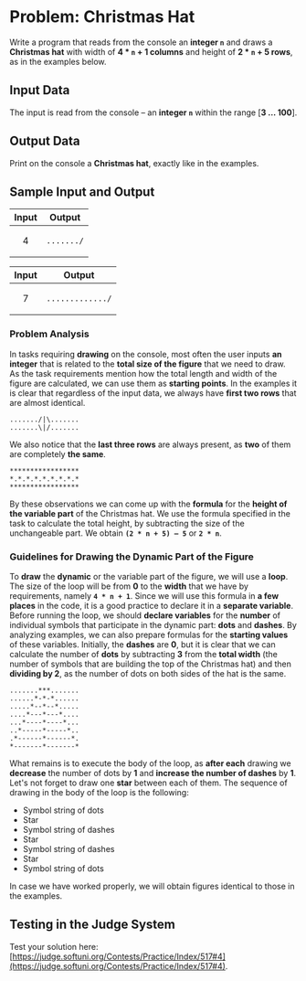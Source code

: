 # Problem: Christmas Hat

Write a program that reads from the console an **integer `n`** and draws a **Christmas hat** with width of **4 \* `n` + 1 columns** and height of **2 \* `n` + 5 rows**, as in the examples below.

## Input Data

The input is read from the console – an **integer `n`** within the range \[**3 … 100**].

## Output Data

Print on the console a **Christmas hat**, exactly like in the examples.

## Sample Input and Output

| Input |                                                                                                                                                                                                                             Output                                                                                                                                                                                                                            |
| :---: | :-----------------------------------------------------------------------------------------------------------------------------------------------------------------------------------------------------------------------------------------------------------------------------------------------------------------------------------------------------------------------------------------------------------------------------------------------------------: |
|   4   | <p><code>......./|\.......</code><br><code>.......\|/.......</code><br><code>.......***.......</code><br><code>......*-*-*......</code><br><code>.....*--*--*.....</code><br><code>....*---*---*....</code><br><code>...*----*----*...</code><br><code>..*-----*-----*..</code><br><code>.*------*------*.</code><br><code>*-------*-------*</code><br><code>*****************</code><br><code>*.*.*.*.*.*.*.*.*</code><br><code>*****************</code></p> |

| Input |                                                                                                                                                                                                                                                                                                                                                                                                                                                       Output                                                                                                                                                                                                                                                                                                                                                                                                                                                      |
| :---: | :---------------------------------------------------------------------------------------------------------------------------------------------------------------------------------------------------------------------------------------------------------------------------------------------------------------------------------------------------------------------------------------------------------------------------------------------------------------------------------------------------------------------------------------------------------------------------------------------------------------------------------------------------------------------------------------------------------------------------------------------------------------------------------------------------------------------------------------------------------------------------------------------------------------: |
|   7   | <p><code>............./|\.............</code><br><code>.............\|/.............</code><br><code>.............***.............</code><br><code>............*-*-*............</code><br><code>...........*--*--*...........</code><br><code>..........*---*---*..........</code><br><code>.........*----*----*.........</code><br><code>........*-----*-----*........</code><br><code>.......*------*------*.......</code><br><code>......*-------*-------*......</code><br><code>.....*--------*--------*.....</code><br><code>....*---------*---------*....</code><br><code>...*----------*----------*...</code><br><code>..*-----------*-----------*..</code><br><code>.*------------*------------*.</code><br><code>*-------------*-------------*</code><br><code>*****************************</code><br><code>*.*.*.*.*.*.*.*.*.*.*.*.*.*.*</code><br><code>*****************************</code><br></p> |

### Problem Analysis

In tasks requiring **drawing** on the console, most often the user inputs **an integer** that is related to the **total size of the figure** that we need to draw. As the task requirements mention how the total length and width of the figure are calculated, we can use them as **starting points**. In the examples it is clear that regardless of the input data, we always have **first two rows** that are almost identical.

`......./|\.......`\
`.......\|/.......`

We also notice that the **last three rows** are always present, as **two** of them are completely **the same**.

`*****************`\
`*.*.*.*.*.*.*.*.*`\
`*****************`

By these observations we can come up with the **formula** for the **height of the variable part** of the Christmas hat. We use the formula specified in the task to calculate the total height, by subtracting the size of the unchangeable part. We obtain **`(2 * n + 5) – 5`** or **`2 * n`**.

### Guidelines for Drawing the Dynamic Part of the Figure

To **draw** the **dynamic** or the variable part of the figure, we will use a **loop**. The size of the loop will be from **0** to the **width** that we have by requirements, namely **`4 * n + 1`**. Since we will use this formula in **a few places** in the code, it is a good practice to declare it in a **separate variable**. Before running the loop, we should **declare variables** for the **number** of individual symbols that participate in the dynamic part: **dots** and **dashes**. By analyzing examples, we can also prepare formulas for the **starting values** of these variables. Initially, the **dashes** are **0**, but it is clear that we can calculate the number of **dots** by subtracting **3** from the **total width** (the number of symbols that are building the top of the Christmas hat) and then **dividing by 2**, as the number of dots on both sides of the hat is the same.

`.......***.......`\
`......*-*-*......`\
`.....*--*--*.....`\
`....*---*---*....`\
`...*----*----*...`\
`..*-----*-----*..`\
`.*------*------*.`\
`*-------*-------*`

What remains is to execute the body of the loop, as **after each** drawing we **decrease** the number of dots by **1** and **increase the number of dashes** by **1**. Let's not forget to draw one **star** between each of them. The sequence of drawing in the body of the loop is the following:

* Symbol string of dots
* Star
* Symbol string of dashes
* Star
* Symbol string of dashes
* Star
* Symbol string of dots

In case we have worked properly, we will obtain figures identical to those in the examples.

## Testing in the Judge System

Test your solution here: [https://judge.softuni.org/Contests/Practice/Index/517#4](https://judge.softuni.org/Contests/Practice/Index/517#4).
